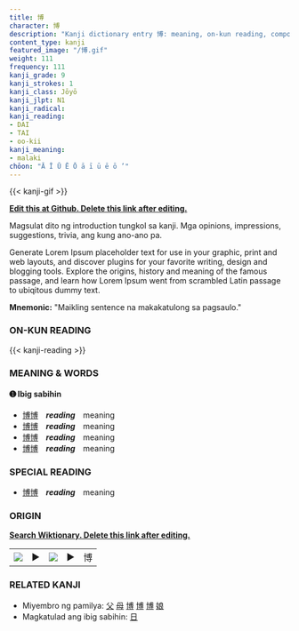 ```yaml
---
title: 博
character: 博
description: "Kanji dictionary entry 博: meaning, on-kun reading, compounds, origin, related kanji"
content_type: kanji
featured_image: "/博.gif"
weight: 111
frequency: 111
kanji_grade: 9
kanji_strokes: 1
kanji_class: Jōyō
kanji_jlpt: N1
kanji_radical: 
kanji_reading: 
- DAI
- TAI
- oo-kii
kanji_meaning:
- malaki
chōon: "Ā Ī Ū Ē Ō ā ī ū ē ō ’"
---
```

[//]: # (Don't edit the line below. Kanji animated GIF code is automatically generated.)
{{< kanji-gif >}}

[//]: # (Edit below this line.)

**[Edit this at Github. Delete this link after editing.](https://github.com/tim0g/tim/tree/main/content/kanji/博/index.md)**

Magsulat dito ng introduction tungkol sa kanji. Mga opinions, impressions, suggestions, trivia, ang kung ano-ano pa.

Generate Lorem Ipsum placeholder text for use in your graphic, print and web layouts, and discover plugins for your favorite writing, design and blogging tools. Explore the origins, history and meaning of the famous passage, and learn how Lorem Ipsum went from scrambled Latin passage to ubiqitous dummy text.
 
**Mnemonic:** "Maikling sentence na makakatulong sa pagsaulo."

### ON-KUN READING

[//]: # (Don't edit the line below. ON-KUN READING code is automatically generated.)
{{< kanji-reading >}}

### MEANING & WORDS

#### ➊ **Ibig sabihin**
  - [博](../博)[博](../博)　***reading***　meaning
  - [博](../博)[博](../博)　***reading***　meaning
  - [博](../博)[博](../博)　***reading***　meaning
  - [博](../博)[博](../博)　***reading***　meaning

### SPECIAL READING
  - [博](../博)[博](../博)　***reading***　meaning

### ORIGIN

**[Search Wiktionary. Delete this link after editing.](https://wiktionary.org/wiki/博)**
<table class="kanji-table"><tr><td>
<img src="60px-博-bronze.svg.png">
</td><td>▶</td><td>
<img src="60px-博-oracle.svg.png">
</td><td>▶</td>
<td class="kanji-origin">博</td>
</tr></table>

### RELATED KANJI
- Miyembro ng pamilya: [父](../父) [母](../母) [博](../博) [博](../博) [博](../博) [娘](../娘)
- Magkatulad ang ibig sabihin: [日](../日)

